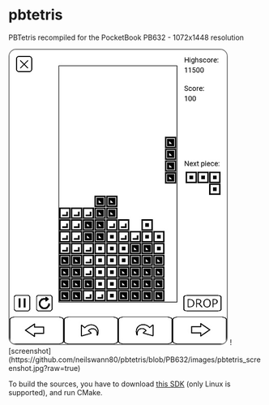 # pbtetris
PBTetris recompiled for the PocketBook PB632 - 1072x1448 resolution

<img src='https://github.com/neilswann80/pbtetris/blob/PB632/images/pbtetris_screenshot.jpg?raw=true' alt="des" style="border: 2px solid  gray; border-radius:15px">
![screenshot](https://github.com/neilswann80/pbtetris/blob/PB632/images/pbtetris_screenshot.jpg?raw=true)

To build the sources, you have to download [this SDK](https://github.com/pocketbook/SDK_6.3.0/tree/6.5) (only Linux is supported), and run CMake.
